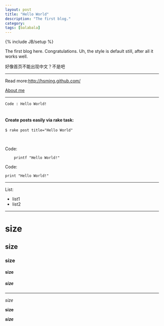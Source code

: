 ```yaml
---
layout: post
title: "Hello World"
description: "The first blog."
category: 
tags: [balabala]
---
```

{% include JB/setup %}

The first blog here. Congratulations.
Uh, the style is default still, after all it works well. 

好像首页不能出现中文？不是吧

---------------------------------------
Read more:<http://hsming.github.com/>

[About me](http://hsming.github.com/)


---------------------------------------
`Code : Hello World!`
<br/><br/>


#### Create posts easily via rake task:

	$ rake post title="Hello World"
<br />

Code:
		
		printf "Hello World!"

Code:

	print "Hello World!"


---------------------------------------
List:
- list1
- list2


---------------------------------------
# size
## size
### size
#### size
##### size
---------------------------------------

*size*

**size**

***size***